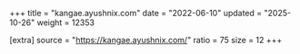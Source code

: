 +++
title = "kangae.ayushnix.com"
date = "2022-06-10"
updated = "2025-10-26"
weight = 12353

[extra]
source = "https://kangae.ayushnix.com/"
ratio = 75
size = 12
+++

